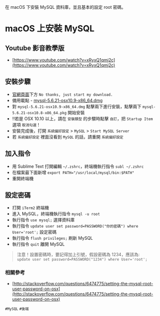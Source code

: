 在 macOS 下安裝 MySQL 資料庫，並且基本的設定 root 密碼。

# macOS 上安裝 MySQL

## Youtube 影音教學版
* [https://www.youtube.com/watch?v=xRyxQ1qmj2c](https://www.youtube.com/watch?v=xRyxQ1qmj2c)

## 安裝步驟
* [官網頁面](http://dev.mysql.com/downloads/file.php?id=454017)下方 `No thanks, just start my download.`
* 備用載點 - [mysql-5.6.21-osx10.9-x86_64.dmg](https://cdn.ioa.tw/MacEnvInit/mysql-5.6.21-osx10.9-x86_64.dmg)
* 對 `mysql-5.6.21-osx10.9-x86_64.dmg` 點擊兩下進行安裝，點擊兩下 `mysql-5.6.21-osx10.8-x86_64.pkg` 開始安裝
* ‼️若是 OSX 10.10 以上，請在 `安裝類型` 的步驟時點擊 `自訂`，把 `Startup Item` 選項 `取消勾選`！
* 安裝完成後，打開 `系統偏好設定` > `MySQL` > `Start MySQL Server`
* 若 `系統偏好設定` 裡面沒看到 `MySQL` 的話，請重開 `系統偏好設定`

## 加入指令  
* 用 Sublime Text 打開編輯 `~/.zshrc`，終端機執行指令 `subl ~/.zshrc`
* 在檔案最下面新增 `export PATH="/usr/local/mysql/bin:$PATH"`
* 重開終端機

## 設定密碼  
* 打開 `iTerm2` 終端機
* 進入 MySQL，終端機執行指令 `mysql -u root`
* 執行指令 `use mysql;` 選擇資料庫
* 執行指令 `update user set password=PASSWORD("你的密碼") where User='root';` 設定密碼
* 執行指令 `flush privileges;` 刷新 MySQL
* 執行指令 `quit` 離開 MySQL

> 注意！設置密碼時，要記得加上引號，假設密碼為 1234，應該為:  
> `update user set password=PASSWORD("1234") where User='root';`

### 相關參考
* [http://stackoverflow.com/questions/6474775/setting-the-mysql-root-user-password-on-osx](http://stackoverflow.com/questions/6474775/setting-the-mysql-root-user-password-on-osx)

`#MySQL` `#後端`
